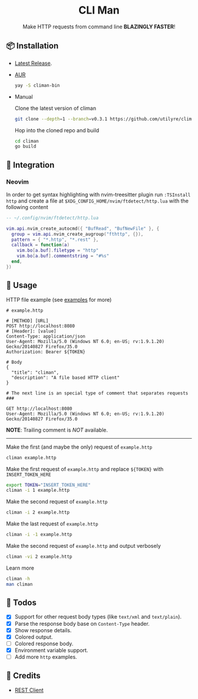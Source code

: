 <h1 align="center">CLI Man</h1>

<p align="center">
  Make HTTP requests from command line <strong>BLAZINGLY FASTER</strong>!
</p>

## 📦 Installation

- [Latest Release](https://github.com/utilyre/climan/releases/latest).

- [AUR](https://aur.archlinux.org/packages/climan-bin)

  ```bash
  yay -S climan-bin
  ```

- Manual

  Clone the latest version of climan

  ```bash
  git clone --depth=1 --branch=v0.3.1 https://github.com/utilyre/climan.git
  ```

  Hop into the cloned repo and build

  ```bash
  cd climan
  go build
  ```

## 🌟 Integration

### Neovim

In order to get syntax highlighting with nvim-treesitter plugin run `:TSInstall
http` and create a file at `$XDG_CONFIG_HOME/nvim/ftdetect/http.lua` with the
following content

```lua
-- ~/.config/nvim/ftdetect/http.lua

vim.api.nvim_create_autocmd({ "BufRead", "BufNewFile" }, {
  group = vim.api.nvim_create_augroup("fthttp", {}),
  pattern = { "*.http", "*.rest" },
  callback = function(a)
    vim.bo[a.buf].filetype = "http"
    vim.bo[a.buf].commentstring = "#%s"
  end,
})
```

## 🚀 Usage

HTTP file example (see [examples](/examples) for more)

```http
# example.http

# [METHOD] [URL]
POST http://localhost:8080
# [Header]: [value]
Content-Type: application/json
User-Agent: Mozilla/5.0 (Windows NT 6.0; en-US; rv:1.9.1.20) Gecko/20140827 Firefox/35.0
Authorization: Bearer ${TOKEN}

# Body
{
  "title": "climan",
  "description": "A file based HTTP client"
}

# The next line is an special type of comment that separates requests
###

GET http://localhost:8080
User-Agent: Mozilla/5.0 (Windows NT 6.0; en-US; rv:1.9.1.20) Gecko/20140827 Firefox/35.0
```

**NOTE**: Trailing comment is _NOT_ available.

---

Make the first (and maybe the only) request of `example.http`

```bash
climan example.http
```

Make the first request of `example.http` and replace `${TOKEN}` with
`INSERT_TOKEN_HERE`

```bash
export TOKEN="INSERT_TOKEN_HERE"
climan -i 1 example.http
```

Make the second request of `example.http`

```bash
climan -i 2 example.http
```

Make the last request of `example.http`

```bash
climan -i -1 example.http
```

Make the second request of `example.http` and output verbosely

```bash
climan -vi 2 example.http
```

Learn more

```bash
climan -h
man climan
```

## 🔖 Todos

- [x] Support for other request body types (like `text/xml` and `text/plain`).
- [x] Parse the response body base on `Content-Type` header.
- [x] Show response details.
- [x] Colored output.
- [ ] Colored response body.
- [x] Environment variable support.
- [ ] Add more `http` examples.

## 📢 Credits

- [REST Client](https://github.com/Huachao/vscode-restclient)
